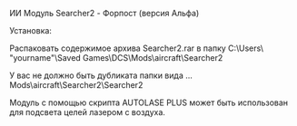 ИИ Модуль Searcher2 - Форпост (версия Альфа)

Установка: 

Распаковать содержимое архива Searcher2.rar в папку C:\Users\ "yourname"\Saved Games\DCS\Mods\aircraft\Searcher2 

У вас не должно быть дубликата папки вида ... Mods\aircraft\Searcher2\Searcher2

Модуль с помощью скрипта AUTOLASE PLUS может быть использован для подсвета целей лазером с воздуха.

